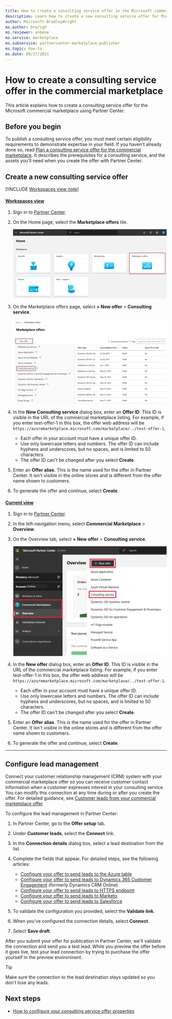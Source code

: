 ```yaml
---
title: How to create a consulting service offer in the Microsoft commercial marketplace 
description: Learn how to create a new consulting service offer for Microsoft AppSource or Azure Marketplace using the commercial marketplace program in Microsoft Partner Center. 
author: Microsoft-BradleyWright
ms.author: brwrigh
ms.reviewer: anbene
ms.service: marketplace 
ms.subservice: partnercenter-marketplace-publisher
ms.topic: how-to
ms.date: 09/27/2021
---
```


# How to create a consulting service offer in the commercial marketplace

This article explains how to create a consulting service offer for the Microsoft commercial marketplace using Partner Center.

## Before you begin

To publish a consulting service offer, you must meet certain eligibility requirements to demonstrate expertise in your field. If you haven’t already done so, read [Plan a consulting service offer for the commercial marketplace](./plan-consulting-service-offer.md). It describes the prerequisites for a consulting service, and the assets you’ll need when you create the offer with Partner Center.

## Create a new consulting service offer

[!INCLUDE [Workspaces view note](./includes/preview-interface.md)]

#### [Workspaces view](#tab/workspaces-view)

1. Sign in to [Partner Center](https://partner.microsoft.com/dashboard/home).
1. On the Home page, select the **Marketplace offers** tile.

    [ ![Illustrates the Marketplace offers tile on the Partner Center Home page.](./media/workspaces/partner-center-home.png) ](./media/workspaces/partner-center-home.png#lightbox)

1. On the Marketplace offers page, select **+ New offer** > **Consulting service**.

    [ ![Illustrates the New offer list on the Marketplace offers page.](./media/new-offer-consulting-service-workspaces.png) ](./media/new-offer-consulting-service-workspaces.png#lightbox)

1. In the **New Consulting service** dialog box, enter an **Offer ID**. This ID is visible in the URL of the commercial marketplace listing. For example, if you enter test-offer-1 in this box, the offer web address will be `https://azuremarketplace.microsoft.com/marketplace/../test-offer-1`.

    * Each offer in your account must have a unique offer ID.
    * Use only lowercase letters and numbers. The offer ID can include hyphens and underscores, but no spaces, and is limited to 50 characters.
    * The offer ID can't be changed after you select **Create**.

1. Enter an **Offer alias**. This is the name used for the offer in Partner Center. It isn't visible in the online stores and is different from the offer name shown to customers.
1. To generate the offer and continue, select **Create**.

#### [Current view](#tab/current-view)

1. Sign in to [Partner Center](https://partner.microsoft.com/dashboard/home).
1. In the left-navigation menu, select **Commercial Marketplace** > **Overview**.
1. On the Overview tab, select **+ New offer** > **Consulting service**.

    ![Illustrates the left-navigation menu.](./media/new-offer-consulting-service.png)

1. In the **New offer** dialog box, enter an **Offer ID**. This ID is visible in the URL of the commercial marketplace listing. For example, if you enter test-offer-1 in this box, the offer web address will be `https://azuremarketplace.microsoft.com/marketplace/../test-offer-1`.

    * Each offer in your account must have a unique offer ID.
    * Use only lowercase letters and numbers. The offer ID can include hyphens and underscores, but no spaces, and is limited to 50 characters.
    * The offer ID can't be changed after you select **Create**.

1. Enter an **Offer alias**. This is the name used for the offer in Partner Center. It isn't visible in the online stores and is different from the offer name shown to customers.
1. To generate the offer and continue, select **Create**.

---

## Configure lead management

Connect your customer relationship management (CRM) system with your commercial marketplace offer so you can receive customer contact information when a customer expresses interest in your consulting service. You can modify this connection at any time during or after you create the offer. For detailed guidance, see [Customer leads from your commercial marketplace offer](./partner-center-portal/commercial-marketplace-get-customer-leads.md).

To configure the lead management in Partner Center:

1.	In Partner Center, go to the **Offer setup** tab.
2.	Under **Customer leads**, select the **Connect** link.
3.	In the **Connection details** dialog box, select a lead destination from the list.
4.	Complete the fields that appear. For detailed steps, see the following articles:

    * [Configure your offer to send leads to the Azure table](./partner-center-portal/commercial-marketplace-lead-management-instructions-azure-table.md#configure-your-offer-to-send-leads-to-the-azure-table)
    * [Configure your offer to send leads to Dynamics 365 Customer Engagement](./partner-center-portal/commercial-marketplace-lead-management-instructions-dynamics.md#configure-your-offer-to-send-leads-to-dynamics-365-customer-engagement) (formerly Dynamics CRM Online)
    * [Configure your offer to send leads to HTTPS endpoint](./partner-center-portal/commercial-marketplace-lead-management-instructions-https.md#configure-your-offer-to-send-leads-to-the-https-endpoint)
    * [Configure your offer to send leads to Marketo](./partner-center-portal/commercial-marketplace-lead-management-instructions-marketo.md#configure-your-offer-to-send-leads-to-marketo)
    * [Configure your offer to send leads to Salesforce](./partner-center-portal/commercial-marketplace-lead-management-instructions-salesforce.md#configure-your-offer-to-send-leads-to-salesforce)

5.	To validate the configuration you provided, select the **Validate link**.
6.	When you’ve configured the connection details, select **Connect**.
7.	Select **Save draft**.

After you submit your offer for publication in Partner Center, we'll validate the connection and send you a test lead. While you preview the offer before it goes live, test your lead connection by trying to purchase the offer yourself in the preview environment.

> [!TIP]
> Make sure the connection to the lead destination stays updated so you don't lose any leads.

## Next steps

* [How to configure your consulting service offer properties](./create-consulting-service-offer-properties.md)
